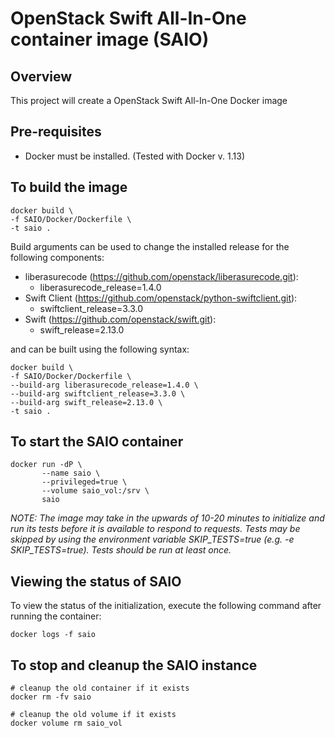 # OpenStack Swift All-In-One container image (SAIO) #
## Overview ##

This project will create a OpenStack Swift All-In-One Docker image

## Pre-requisites ##
 - Docker must be installed. (Tested with Docker v. 1.13)

## To build the image ##
```
docker build \
-f SAIO/Docker/Dockerfile \
-t saio .
```

Build arguments can be used to change the installed release for the following components:
 - liberasurecode (https://github.com/openstack/liberasurecode.git):
    - liberasurecode_release=1.4.0
 - Swift Client (https://github.com/openstack/python-swiftclient.git):
    - swiftclient_release=3.3.0
 - Swift (https://github.com/openstack/swift.git):
    - swift_release=2.13.0

and can be built using the following syntax:
 ```
 docker build \
 -f SAIO/Docker/Dockerfile \
 --build-arg liberasurecode_release=1.4.0 \
 --build-arg swiftclient_release=3.3.0 \
 --build-arg swift_release=2.13.0 \
 -t saio .
 ```

## To start the SAIO container ##
```
docker run -dP \
       --name saio \
       --privileged=true \
       --volume saio_vol:/srv \
       saio
```

*NOTE: The image may take in the upwards of 10-20 minutes to initialize and run its tests before it is available to respond to requests. Tests may be skipped by using the environment variable SKIP_TESTS=true (e.g. -e SKIP_TESTS=true). Tests should be run at least once.*

## Viewing the status of SAIO ##
To view the status of the initialization, execute the following command after running the container:
```
docker logs -f saio
```

## To stop and cleanup the SAIO instance ##
```
# cleanup the old container if it exists
docker rm -fv saio

# cleanup the old volume if it exists
docker volume rm saio_vol
```
